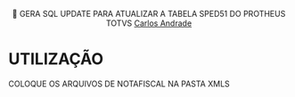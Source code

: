 <p align="center">
🎈 GERA SQL UPDATE PARA ATUALIZAR A TABELA SPED51 DO PROTHEUS TOTVS
<a href="http://carlosandrade.eti.br/">Carlos Andrade</a>
</p>


# UTILIZAÇÃO

COLOQUE OS ARQUIVOS DE NOTAFISCAL NA PASTA XMLS
 


